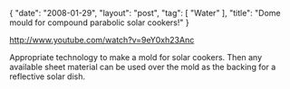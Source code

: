{
   "date": "2008-01-29",
   "layout": "post",
   "tag": [
      "Water"
   ],
   "title": "Dome mould for compound parabolic solar cookers!"
}

http://www.youtube.com/watch?v=9eY0xh23Anc  

Appropriate technology to make a mold for solar cookers. Then any available sheet material can be used over the mold as the backing for a reflective solar dish.